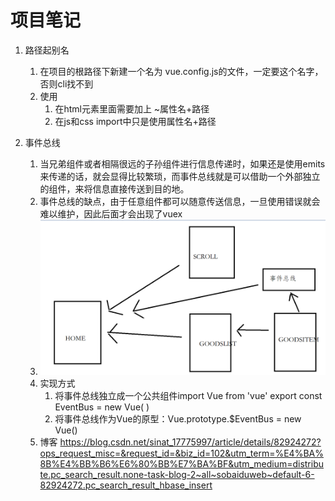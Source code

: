 # 项目笔记

1. 路径起别名
   1. 在项目的根路径下新建一个名为 vue.config.js的文件，一定要这个名字，否则cli找不到
   2. 使用
      1. 在html元素里面需要加上 ~属性名+路径
      2. 在js和css import中只是使用属性名+路径

2. 事件总线
   1. 当兄弟组件或者相隔很远的子孙组件进行信息传递时，如果还是使用emits来传递的话，就会显得比较繁琐，而事件总线就是可以借助一个外部独立的组件，来将信息直接传送到目的地。
   2. 事件总线的缺点，由于任意组件都可以随意传送信息，一旦使用错误就会难以维护，因此后面才会出现了vuex
   3. ![事件总线](./img/微信图片_20210425231628.png)
   4. 实现方式
      1. 将事件总线独立成一个公共组件import Vue from 'vue' export const EventBus = new Vue( )
      2. 将事件总线作为Vue的原型：Vue.prototype.$EventBus = new Vue()
   5. 博客 <https://blog.csdn.net/sinat_17775997/article/details/82924272?ops_request_misc=&request_id=&biz_id=102&utm_term=%E4%BA%8B%E4%BB%B6%E6%80%BB%E7%BA%BF&utm_medium=distribute.pc_search_result.none-task-blog-2~all~sobaiduweb~default-6-82924272.pc_search_result_hbase_insert>